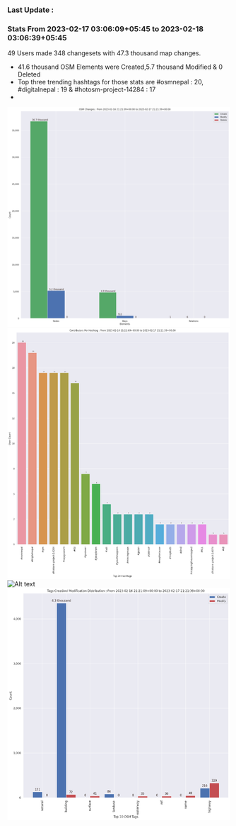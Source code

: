 ### Last Update :

### Stats From 2023-02-17 03:06:09+05:45 to 2023-02-18 03:06:39+05:45

49 Users made 348 changesets with 47.3 thousand map changes.
- 41.6 thousand OSM Elements were Created,5.7 thousand Modified & 0 Deleted
- Top three trending hashtags for those stats are #osmnepal : 20, #digitalnepal : 19 & #hotosm-project-14284 : 17
- 
![Alt text](./charts/osm_changes.png) 
![Alt text](./charts/users_per_hashtag.png) 
![Alt text](./charts/users_per_country.png) 
![Alt text](./charts/tags.png) 
